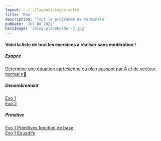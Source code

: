 ```yaml
---
layout: ../../layouts/Leçon.astro
title: 'Exo'
description: 'Tout le programme de terminale'
pubDate: 'Jul 08 2022'
heroImage: '/blog-placeholder-3.jpg'
---
```


<h4>Voici la liste de tout les exercices à réaliser sans modération !</h4>
<h5>Esapce</h5>
<div class="chapitre">
  <div class="titre">
    <a href="/Germain/ex/ex_1_T/">Détermine une équation cartésienne du plan passant par A et de vecteur normal n⃗</a>
  </div>
</div>
<h5>Denombrement</h5>
<div class="chapitre">
  <div class="titre">
    <a href="/Germain/ex/ex_8_T">Exo 1</a>
  </div>
</div>
<div class="chapitre">
  <div class="titre">
    <a href="/Germain/ex/ex_9_T">Exo 2</a>
  </div>
</div>

<h5>Primitive</h5>
<div class="chapitre">
  <div class="titre">
    <a href="/Germain/ex/ex_10_T">Exo 1 Primitives fonction de base</a>
  </div>
</div>
<div class="chapitre">
  <div class="titre">
    <a href="/Germain/ex/ex_11_T">Exo 1 Equadife</a>
  </div>
</div>

